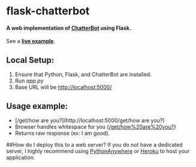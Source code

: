 # flask-chatterbot

#### A web implementation of [ChatterBot](https://github.com/gunthercox/ChatterBot) using Flask.
See a [__live example__](http://saintdoge.pythonanywhere.com/).
## Local Setup:
 1. Ensure that Python, Flask, and ChatterBot are installed.
 2. Run *app.py*
 3. Base URL will be [http://localhost:5000/](http://localhost:5000/)

## Usage example:
*   [/get/how are you?](http://localhost:5000/get/how are you?)
  *   Browser handles whitespace for you ([/get/how%20are%20you?](http://localhost:5000))
  *   Returns raw response (ex: I am good).

##How do I deploy this to a web server?
If you do not have a dedicated server, I highly recommend using [PythonAnywhere](pythonanywhere.com/) or [Heroku](https://devcenter.heroku.com/articles/getting-started-with-python#introduction) to host your application.
